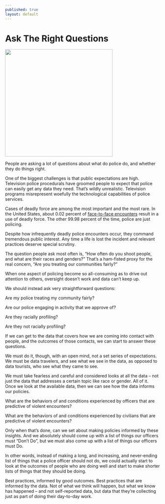 ```yaml
---
published: true
layout: default
---
```

<h1>Ask The Right Questions</h1>
<p><img class="right" width="350px" src="http://blog.udacity.com/wp-content/uploads/2014/11/data_analysis1.jpg" /></p>


People are asking a lot of questions about what do police do, and whether they do things right.  

One of the biggest challenges is that public expectations are high. Television police procedurals have groomed people to expect that police can easily get any data they need. That’s wildly unrealistic. Television programs misrepresent woefully the technological capabilities of police services.

Cases of deadly force are among the most important and the most rare. In the United States, about 0.02 percent of <a href="https://www.bjs.gov/content/pub/pdf/pbtss11.pdf" target="_blank">face-to-face encounters</a> result in a use of deadly force. The other 99.98 percent of the time, police are just policing. 

Despite how infrequently deadly police encounters occur, they command tremendous public interest. Any time a life is lost the incident and relevant practices deserve special scrutiny.

The question people ask most often is, “How often do you shoot people, and what are their races and genders?” That’s a ham-fisted proxy for the real concern, “Are you treating our communities fairly?” 

When one aspect of policing become so all-consuming as to drive out attention to others, oversight doesn’t work and data can’t keep up.

We should instead ask very straightforward questions: 

Are my police treating my community fairly? 

Are our police engaging in activity that we approve of? 

Are they racially profiling? 

Are they not racially profiling? 

If we can get to the data that covers how we are coming into contact with people, and the outcomes of those contacts, we can start to answer these questions. 

We must do it, though, with an open mind, not a set series of expectations. We must be data travelers, and see what we see in the data, as opposed to data tourists, who see what they came to see.

We must take fearless and careful and considered looks at all the data – not just the data that addresses a certain topic like race or gender. All of it. Once we look at the available data, then we can see how the data informs our policies. 

What are the behaviors of and conditions experienced by officers that are predictive of violent encounters? 

What are the behaviors of and conditions experienced by civilians that are predictive of violent encounters? 

Only when that’s done, can we set about making policies informed by these insights. And we absolutely should come up with a list of things our officers must “Don’t Do”, but we must also come up with a list of things our officers must Do. 

In other words, instead of making a long, and increasing, and never-ending list of things that a police officer should not do, we could actually start to look at the outcomes of people who are doing well and start to make shorter lists of things that they should be doing.

Best practices, informed by good outcomes. Best practices that are informed by the data. Not of what we think will happen, but what we know has happened – and not self-reported data, but data that they’re collecting just as part of doing their day-to-day work.

